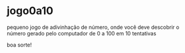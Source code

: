 # jogo0a10
 
 pequeno jogo de adivinhação de número, onde você deve descobrir o número gerado pelo computador de 0 a 100 em 10 tentativas

 boa sorte!
